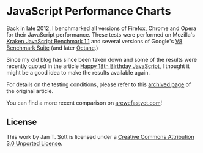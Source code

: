 # JavaScript Performance Charts

Back in late 2012, I benchmarked all versions of Firefox, Chrome and Opera for their JavaScript performance. These tests were performed on Mozilla's [Kraken JavaScript Benchmark 1.1](http://krakenbenchmark.mozilla.org/) and several versions of Google's [V8 Benchmark Suite](http://v8.googlecode.com/svn/data/benchmarks/v7/revisions.html) (and later [Octane](http://octane-benchmark.googlecode.com/svn/latest/index.html).)

Since my old blog has since been taken down and some of the results were recently quoted in the article [Happy 18th Birthday JavaScript](http://resin.io/happy-18th-birthday-javascript/), I thought it might be a good idea to make the results available again.

For details on the testing conditions, please refer to this [archived page](https://web.archive.org/web/20130625190027/http://whyeye.org/blog/browsers/history-of-javascript-performance-chrome/) of the original article.

You can find a more recent comparison on [arewefastyet.com](http://arewefastyet.com/)!

## License
This work by Jan T. Sott is licensed under a [Creative Commons Attribution 3.0 Unported License](http://creativecommons.org/licenses/by/3.0).